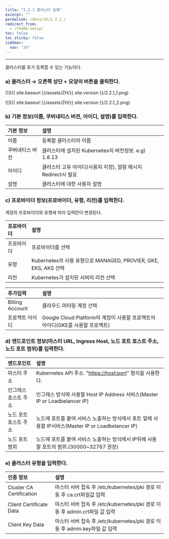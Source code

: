 ```yaml
---
title: "2.2.1 클러스터 등록"
excerpt: ""
permalink: /docs/zh/2.2.1_/
redirect_from:
  - /theme-setup/
toc: false
toc_sticky: false
sidebar:
  nav: "zh"
---
```


---
클러스터를 추가 등록할 수 있는 기능이다.

### a\) 클러스터 → 오른쪽 상단 + 모양의 버튼을 클릭한다.
![]({{ site.baseurl }}/assets/ZH/{{ site.version }}/2.2.1_1.png)

![]({{ site.baseurl }}/assets/ZH/{{ site.version }}/2.2.1_2.png)
### b\) 기본 정보\(이름, 쿠버네티스 버전, 아이디, 설명\)를 입력한다.

| **기본 정보** | **설명** |
| :------- | :--------------------------------------- |
| 이름     | 등록할 클러스터의 이름                             |
| 쿠버네티스 버전 | 클러스터에 설치된 Kubernetes의 버전정보. e.g\) 1.8.13 |
| 아이디   | 클러스터 고유 아이디(사용자 지정), 알람 메시지 Redirect시 필요 |
| 설명     | 클러스터에 대한 사용자 설명                          |

### c\) 프로바이더 정보\(프로바이더, 유형, 리전\)를 입력한다.
계정의 프로바이더와 유형에 따라 입력란이 변경된다.

| **프로바이더** | **설명** |
| :-------- | :------------ |
| 프로바이더 | 프로바이더를 선택                                         |
| 유형       | Kubernetes의 사용 유형으로 MANAGED, PROVIER, GKE, EKS, AKS  선택 |
| 리전       | Kubernetes가 설치된 서버의 리전 선택 |

| **추가입력** | **설명** |
| :------- | :---------- |
| Billing Account | 클라우드 미터링 계정 선택 |
| 프로젝트 아이디 | Google Cloud Platform의 계정이 사용할 프로젝트의 아이디\(GKE를 사용할 프로젝트\) |

### d\) 엔드포인트 정보\(마스터 URL, Ingress Host, 노드 포트 호스트 주소, 노드 포트 범위\)를 입력한다.

| 엔드포인트 | 설명 |
| :----------- | :------------- |
| 마스터 주소      | Kubernetes API 주소. "[https://host:port](https://host:port)" 형식을 사용한다. |
| 인그레스 호스트 주소 | 인그레스 방식에 사용할 Host IP Address 서비스\(Master IP or Loadbelancer IP\)      |
| 노드 포트 호스트 주소 | 노드에 포트를 붙여 서비스 노출하는 방식에서 포트 앞에 사용할 IP서비스\(Master IP or Loadbelancer IP\) |
| 노드 포트 범위  | 노드에 포트를 붙여 서비스 노출하는 방식에서 IP뒤에 사용할 포트의 범위.\(30000~32767 권장\)          |

### e\) 클러스터 유형을 입력한다.

| 인증 정보               | 설명      |
| :---------------------- | :------------ |
| Cluster CA Certification | 마스터 서버 접속 후 /etc/kubernetes/pki 경로 이동 후 ca.crt파일값 입력     |
| Client Certificate Data  | 마스터 서버 접속 후 /etc/kubernetes/pki 경로 이동 후 admin.crt파일 값 입력 |
| Client Key Data          | 마스터 서버 접속 후 /etc/kubernetes/pki 경로 이동 후 admin.key파일 값 입력 |

